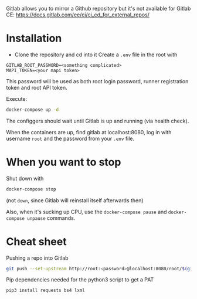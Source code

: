 

Gitlab allows you to mirror a Github repository but it's not available for Gitlab CE:
https://docs.gitlab.com/ee/ci/ci_cd_for_external_repos/

# Installation

- Clone the repository and cd into it
Create a `.env` file in the root with

```
GITLAB_ROOT_PASSWORD=<something complicated>
MAPI_TOKEN=<your mapi token>
```

This password will be used as both root login password, runner registration token and root API token.

Execute:
```sh
docker-compose up -d
```

The configgers should wait until Gitlab is up and running (via health check).

When the containers are up, find gitlab at localhost:8080, log in with username `root` and the password from your `.env` file.

# When you want to stop
Shut down with
```sh
docker-compose stop
```
(not `down`, since Gitlab will reinstall itself afterwards then)

Also, when it's sucking up CPU, use the `docker-compose pause` and `docker-compose unpause` commands.

# Cheat sheet
Pushing a repo into Gitlab
```sh
git push --set-upstream http://root:<password>@localhost:8080/root/$(git rev-parse --show-toplevel | xargs basename).git $(git rev-parse --abbrev-ref HEAD)
```

Pip dependencies needed for the python3 script to get a PAT
```sh
pip3 install requests bs4 lxml
```